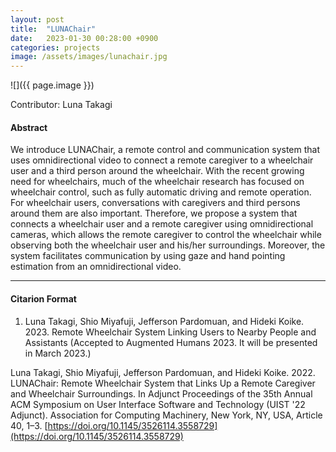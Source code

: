 ```yaml
---
layout: post
title:  "LUNAChair"
date:   2023-01-30 00:28:00 +0900
categories: projects
image: /assets/images/lunachair.jpg
---
```


![]({{ page.image }})

Contributor: 
Luna Takagi

#### Abstract
We introduce LUNAChair, a remote control and communication system that uses omnidirectional video to connect a remote caregiver to a wheelchair user and a third person around the wheelchair. With the recent growing need for wheelchairs, much of the wheelchair research has focused on wheelchair control, such as fully automatic driving and remote operation. For wheelchair users, conversations with caregivers and third persons around them are also important. Therefore, we propose a system that connects a wheelchair user and a remote caregiver using omnidirectional cameras, which allows the remote caregiver to control the wheelchair while observing both the wheelchair user and his/her surroundings. Moreover, the system facilitates communication by using gaze and hand pointing estimation from an omnidirectional video.

***

#### Citarion Format
1. Luna Takagi, Shio Miyafuji, Jefferson Pardomuan, and Hideki Koike. 2023. Remote Wheelchair System Linking Users to Nearby People and Assistants (Accepted to Augmented Humans 2023. It will be presented in March 2023.)

Luna Takagi, Shio Miyafuji, Jefferson Pardomuan, and Hideki Koike. 2022. LUNAChair: Remote Wheelchair System that Links Up a Remote Caregiver and Wheelchair Surroundings. In Adjunct Proceedings of the 35th Annual ACM Symposium on User Interface Software and Technology (UIST '22 Adjunct). Association for Computing Machinery, New York, NY, USA, Article 40, 1–3. [https://doi.org/10.1145/3526114.3558729](https://doi.org/10.1145/3526114.3558729)